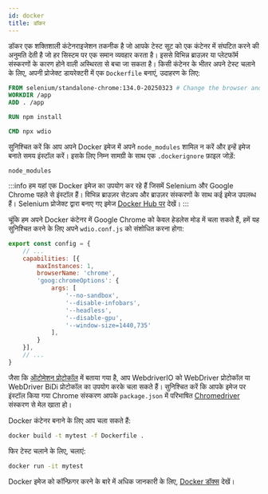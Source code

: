 ```yaml
---
id: docker
title: डॉकर
---
```


डॉकर एक शक्तिशाली कंटेनराइजेशन तकनीक है जो आपके टेस्ट सूट को एक कंटेनर में संघटित करने की अनुमति देती है जो हर सिस्टम पर एक समान व्यवहार करता है। इससे विभिन्न ब्राउज़र या प्लेटफॉर्म संस्करणों के कारण होने वाली अस्थिरता से बचा जा सकता है। किसी कंटेनर के भीतर अपने टेस्ट चलाने के लिए, अपनी प्रोजेक्ट डायरेक्टरी में एक `Dockerfile` बनाएं, उदाहरण के लिए:

```Dockerfile
FROM selenium/standalone-chrome:134.0-20250323 # Change the browser and version according to your needs
WORKDIR /app
ADD . /app

RUN npm install

CMD npx wdio
```

सुनिश्चित करें कि आप अपने Docker इमेज में अपने `node_modules` शामिल न करें और इन्हें इमेज बनाते समय इंस्टॉल करें। इसके लिए निम्न सामग्री के साथ एक `.dockerignore` फ़ाइल जोड़ें:

```
node_modules
```

:::info
हम यहां एक Docker इमेज का उपयोग कर रहे हैं जिसमें Selenium और Google Chrome पहले से इंस्टॉल हैं। विभिन्न ब्राउज़र सेटअप और ब्राउज़र संस्करणों के साथ कई इमेज उपलब्ध हैं। Selenium प्रोजेक्ट द्वारा बनाए गए इमेज [Docker Hub पर](https://hub.docker.com/u/selenium) देखें।
:::

चूंकि हम अपने Docker कंटेनर में Google Chrome को केवल हेडलेस मोड में चला सकते हैं, हमें यह सुनिश्चित करने के लिए अपने `wdio.conf.js` को संशोधित करना होगा:

```js title="wdio.conf.js"
export const config = {
    // ...
    capabilities: [{
        maxInstances: 1,
        browserName: 'chrome',
        'goog:chromeOptions': {
            args: [
                '--no-sandbox',
                '--disable-infobars',
                '--headless',
                '--disable-gpu',
                '--window-size=1440,735'
            ],
        }
    }],
    // ...
}
```

जैसा कि [ऑटोमेशन प्रोटोकॉल](/docs/automationProtocols) में बताया गया है, आप WebdriverIO को WebDriver प्रोटोकॉल या WebDriver BiDi प्रोटोकॉल का उपयोग करके चला सकते हैं। सुनिश्चित करें कि आपके इमेज पर इंस्टॉल किया गया Chrome संस्करण आपके `package.json` में परिभाषित [Chromedriver](https://www.npmjs.com/package/chromedriver) संस्करण से मेल खाता हो।

Docker कंटेनर बनाने के लिए आप चला सकते हैं:

```sh
docker build -t mytest -f Dockerfile .
```

फिर टेस्ट चलाने के लिए, चलाएं:

```sh
docker run -it mytest
```

Docker इमेज को कॉन्फ़िगर करने के बारे में अधिक जानकारी के लिए, [Docker डॉक्स](https://docs.docker.com/) देखें।